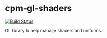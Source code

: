 cpm-gl-shaders
==============

[![Build Status](https://travis-ci.org/iauns/cpm-gl-shaders.png)](https://travis-ci.org/iauns/cpm-gl-shaders)

GL library to help manage shaders and uniforms.

